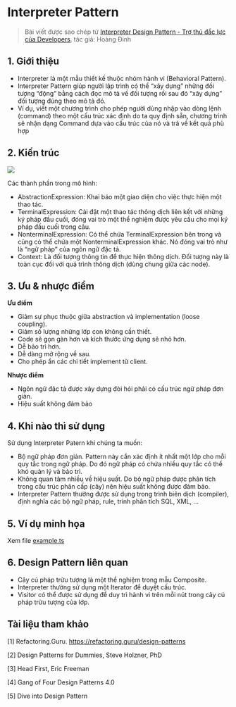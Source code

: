# Interpreter Pattern

> Bài viết được sao chép từ [Interpreter Design Pattern - Trợ thủ đắc lực của Developers](https://viblo.asia/p/interpreter-design-pattern-tro-thu-dac-luc-cua-developers-djeZ1d43KWz), tác giả: Hoàng Đinh

## 1. Giới thiệu

- Interpreter là một mẫu thiết kế thuộc nhóm hành vi (Behavioral Pattern).
- Interpreter Pattern giúp người lập trình có thể “xây dựng” những đối tượng “động” bằng cách đọc mô tả về đối tượng rồi sau đó “xây dựng” đối tượng đúng theo mô tả đó.
- Ví dụ, viết một chương trình cho phép người dùng nhập vào dòng lệnh (command) theo một cấu trúc xác định do ta quy định sẵn, chương trình sẽ nhận dạng Command dựa vào cấu trúc của nó và trả về kết quả phù hợp

## 2. Kiến trúc

![](https://images.viblo.asia/149851fe-2892-4859-a772-f141d5543523.png)

Các thành phần trong mô hình:

- AbstractionExpression: Khai báo một giao diện cho việc thực hiện một thao tác.
- TerminalExpression: Cài đặt một thao tác thông dịch liên kết với những ký pháp đầu cuối, đóng vai trò một thể nghiệm được yêu cầu cho mọi ký pháp đầu cuối trong câu.
- NonterminalExpression: Có thể chứa TerminalExpression bên trong và cũng có thể chứa một NonterminalExpression khác. Nó đóng vai trò như là “ngữ pháp” của ngôn ngữ đặc tả.
- Context: Là đối tượng thông tin để thực hiện thông dịch. Đối tượng này là toàn cục đối với quá trình thông dịch (dùng chung giữa các node).

## 3. Ưu & nhược điểm

**Ưu điểm**

- Giảm sự phục thuộc giữa abstraction và implementation (loose coupling).
- Giảm số lượng những lớp con không cần thiết.
- Code sẽ gọn gàn hơn và kích thước ứng dụng sẽ nhỏ hơn.
- Dễ bảo trì hơn.
- Dễ dàng mở rộng về sau.
- Cho phép ẩn các chi tiết implement từ client.

**Nhược điểm**

- Ngôn ngữ đặc tả được xây dựng đòi hỏi phải có cấu trúc ngữ pháp đơn giản.
- Hiệu suất không đảm bảo

## 4. Khi nào thì sử dụng

Sử dụng Interpreter Patern khi chúng ta muốn:

- Bộ ngữ pháp đơn giản. Pattern này cần xác định ít nhất một lớp cho mỗi quy tắc trong ngữ pháp. Do đó ngữ pháp có chứa nhiều quy tắc có thể khó quản lý và bảo trì.
- Không quan tâm nhiều về hiệu suất. Do bộ ngữ pháp được phân tích trong cấu trúc phân cấp (cây) nên hiệu suất không được đảm bảo.
- Interpreter Pattern thường được sử dụng trong trình biên dịch (compiler), định nghĩa các bộ ngữ pháp, rule, trình phân tích SQL, XML, …

## 5. Ví dụ minh họa

Xem file [example.ts](./example.ts)

## 6. Design Pattern liên quan

- Cây cú pháp trừu tượng là một thể nghiệm trong mẫu Composite.
- Interpreter thường sử dụng một Iterator để duyệt cấu trúc.
- Visitor có thể được sử dụng để duy trì hành vi trên mỗi nút trong cây cú pháp trừu tượng của lớp.

## Tài liệu tham khảo

[1] Refactoring.Guru. https://refactoring.guru/design-patterns

[2] Design Patterns for Dummies, Steve Holzner, PhD

[3] Head First, Eric Freeman

[4] Gang of Four Design Patterns 4.0

[5] Dive into Design Pattern
